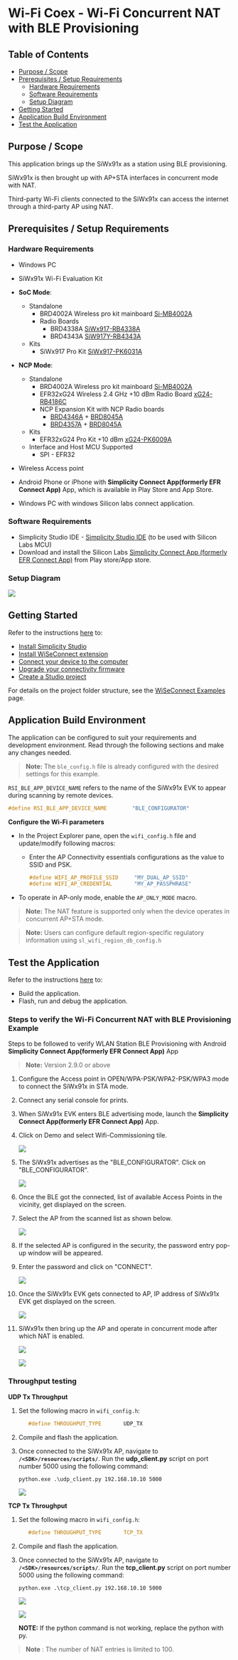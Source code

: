 # Wi-Fi Coex - Wi-Fi Concurrent NAT with BLE Provisioning

## Table of Contents

- [Purpose / Scope](#purpose--scope)
- [Prerequisites / Setup Requirements](#prerequisites--setup-requirements)
  - [Hardware Requirements](#hardware-requirements)
  - [Software Requirements](#software-requirements)
  - [Setup Diagram](#setup-diagram)
- [Getting Started](#getting-started)
- [Application Build Environment](#application-build-environment)
- [Test the Application](#test-the-application)

## Purpose / Scope

This application brings up the SiWx91x as a station using BLE provisioning.

SiWx91x is then brought up with AP+STA interfaces in concurrent mode with NAT.

Third-party Wi-Fi clients connected to the SiWx91x can access the internet through a third-party AP using NAT.

## Prerequisites / Setup Requirements

### Hardware Requirements

- Windows PC
- SiWx91x Wi-Fi Evaluation Kit
- **SoC Mode**:
  - Standalone
    - BRD4002A Wireless pro kit mainboard [Si-MB4002A](https://www.silabs.com/development-tools/wireless/wireless-pro-kit-mainboard?tab=overview)
    - Radio Boards 
  	  - BRD4338A [SiWx917-RB4338A](https://www.silabs.com/development-tools/wireless/wi-fi/siwx917-rb4338a-wifi-6-bluetooth-le-soc-radio-board?tab=overview)
  	  - BRD4343A [SiW917Y-RB4343A](https://www.silabs.com/development-tools/wireless/wi-fi/siw917y-rb4343a-wi-fi-6-bluetooth-le-8mb-flash-radio-board-for-module?tab=overview)
  - Kits
  	- SiWx917 Pro Kit [SiWx917-PK6031A](https://www.silabs.com/development-tools/wireless/wi-fi/siwx917-pro-kit?tab=overview)
  	
- **NCP Mode**:
  - Standalone
    - BRD4002A Wireless pro kit mainboard [Si-MB4002A](https://www.silabs.com/development-tools/wireless/wireless-pro-kit-mainboard?tab=overview)
    - EFR32xG24 Wireless 2.4 GHz +10 dBm Radio Board [xG24-RB4186C](https://www.silabs.com/development-tools/wireless/xg24-rb4186c-efr32xg24-wireless-gecko-radio-board?tab=overview)
    - NCP Expansion Kit with NCP Radio boards
      - [BRD4346A](https://www.silabs.com/development-tools/wireless/wi-fi/siwx917-rb4346a-wifi-6-bluetooth-le-soc-4mb-flash-radio-board?tab=overview) + [BRD8045A](https://www.silabs.com/development-tools/wireless/wi-fi/expansion-adapter-board-for-co-processor-radio-boards?tab=overview)
      - [BRD4357A](https://www.silabs.com/development-tools/wireless/wi-fi/siw917y-rb4357a-wi-fi-6-bluetooth-le-4mb-flash-radio-board-for-rcp-and-ncp-modules?tab=overview) + [BRD8045A](https://www.silabs.com/development-tools/wireless/wi-fi/expansion-adapter-board-for-co-processor-radio-boards?tab=overview)
  - Kits
  	- EFR32xG24 Pro Kit +10 dBm [xG24-PK6009A](https://www.silabs.com/development-tools/wireless/efr32xg24-pro-kit-10-dbm?tab=overview)
   - Interface and Host MCU Supported
     - SPI - EFR32 

- Wireless Access point
- Android Phone or iPhone with **Simplicity Connect App(formerly EFR Connect App)** App, which is available in Play Store and App Store.
- Windows PC with windows Silicon labs connect application.

### Software Requirements

- Simplicity Studio IDE - [Simplicity Studio IDE](https://www.silabs.com/developer-tools/simplicity-studio) (to be used with Silicon Labs MCU)
- Download and install the Silicon Labs [Simplicity Connect App (formerly EFR Connect App)](https://www.silabs.com/developers/simplicity-connect-mobile-app ) from Play store/App store.


### Setup Diagram

  ![](resources/readme/setup.png)


## Getting Started

Refer to the instructions [here](https://docs.silabs.com/wiseconnect/latest/wiseconnect-getting-started/) to:

- [Install Simplicity Studio](https://docs.silabs.com/wiseconnect/latest/wiseconnect-developers-guide-developing-for-silabs-hosts/#install-simplicity-studio)
- [Install WiSeConnect extension](https://docs.silabs.com/wiseconnect/latest/wiseconnect-developers-guide-developing-for-silabs-hosts/#install-the-wi-se-connect-extension)
- [Connect your device to the computer](https://docs.silabs.com/wiseconnect/latest/wiseconnect-developers-guide-developing-for-silabs-hosts/#connect-si-wx91x-to-computer)
- [Upgrade your connectivity firmware](https://docs.silabs.com/wiseconnect/latest/wiseconnect-developers-guide-developing-for-silabs-hosts/#update-si-wx91x-connectivity-firmware)
- [Create a Studio project](https://docs.silabs.com/wiseconnect/latest/wiseconnect-developers-guide-developing-for-silabs-hosts/#create-a-project)

For details on the project folder structure, see the [WiSeConnect Examples](https://docs.silabs.com/wiseconnect/latest/wiseconnect-examples/#example-folder-structure) page.

## Application Build Environment

The application can be configured to suit your requirements and development environment. Read through the following sections and make any changes needed.

> **Note:** The `ble_config.h` file is already configured with the desired settings for this example.

  `RSI_BLE_APP_DEVICE_NAME` refers to the name of the SiWx91x EVK to appear during scanning by remote devices.

  ```c
  #define RSI_BLE_APP_DEVICE_NAME        "BLE_CONFIGURATOR"
  ```

  **Configure the Wi-Fi parameters**

- In the Project Explorer pane, open the `wifi_config.h` file and update/modify following macros:

  - Enter the AP Connectivity essentials configurations as the value to SSID and PSK.
      ```c
      #define WIFI_AP_PROFILE_SSID     "MY_DUAL_AP_SSID"
      #define WIFI_AP_CREDENTIAL       "MY_AP_PASSPHRASE"
      ```
- To operate in AP-only mode, enable the `AP_ONLY_MODE` macro.

> **Note:** The NAT feature is supported only when the device operates in concurrent AP+STA mode.

> **Note:** Users can configure default region-specific regulatory information using `sl_wifi_region_db_config.h`

## Test the Application

Refer to the instructions [here](https://docs.silabs.com/wiseconnect/latest/wiseconnect-getting-started/) to:

- Build the application.
- Flash, run and debug the application.


###  Steps to verify the Wi-Fi Concurrent NAT with BLE Provisioning Example

 Steps to be followed to verify WLAN Station BLE Provisioning with Android **Simplicity Connect App(formerly EFR Connect App)** App
 > **Note:** Version 2.9.0 or above

1. Configure the Access point in OPEN/WPA-PSK/WPA2-PSK/WPA3 mode to connect the SiWx91x in STA mode.

2. Connect any serial console for prints.

3. When SiWx91x EVK enters BLE advertising mode, launch the **Simplicity Connect App(formerly EFR Connect App)** App.

4. Click on Demo and select Wifi-Commissioning tile.

    ![](resources/readme/remote_screen1.png)

5. The SiWx91x advertises as the "BLE_CONFIGURATOR". Click on "BLE_CONFIGURATOR".

    ![](resources/readme/remote_screen2.png)

6. Once the BLE got the connected, list of available Access Points in the vicinity, get displayed on the screen.

7. Select the AP from the scanned list as shown below.

    ![](resources/readme/remote_screen3.png)

8. If the selected AP is configured in the security, the password entry pop-up window will be appeared.

9. Enter the password and click on "CONNECT".

    ![](resources/readme/remote_screen4.png)

10. Once the SiWx91x EVK gets connected to AP, IP address of SiWx91x EVK get displayed on the screen.

    ![](resources/readme/remote_screen5.png)

11. SiWx91x then bring up the AP and operate in concurrent mode after which NAT is enabled. 

    ![](resources/readme/serial_log1.png)

    ![](resources/readme/serial_log2.png)

###  Throughput testing

**UDP Tx Throughput**

1. Set the following macro in `wifi_config.h`:
   ```c
      #define THROUGHPUT_TYPE       UDP_TX
   ```
2. Compile and flash the application.

3. Once connected to the SiWx91x AP, navigate to **`/<SDK>/resources/scripts/`**. Run the **udp_client.py** script on port number 5000 using the following command:

   `python.exe .\udp_client.py 192.168.10.10 5000`

   ![](resources/readme/UDP_tx_console.png)


**TCP Tx Throughput**

1. Set the following macro in `wifi_config.h`:
   ```c
      #define THROUGHPUT_TYPE       TCP_TX
   ```
2. Compile and flash the application.

3. Once connected to the SiWx91x AP, navigate to **`/<SDK>/resources/scripts/`**. Run the **tcp_client.py** script on port number 5000 using the following command:

   `python.exe .\tcp_client.py 192.168.10.10 5000`

   ![](resources/readme/TCP_tx_console_1.png)

   ![](resources/readme/TCP_tx_console_2.png)

   **NOTE:** If the python command is not working, replace the python with py.


> **Note** : The number of NAT entries is limited to 100.